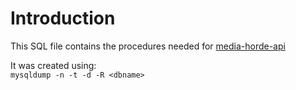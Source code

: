 Introduction
============

This SQL file contains the procedures needed for [media-horde-api](https://github.com/rmkeezer/media-horde-api)  

It was created using:  
```mysqldump -n -t -d -R <dbname>```